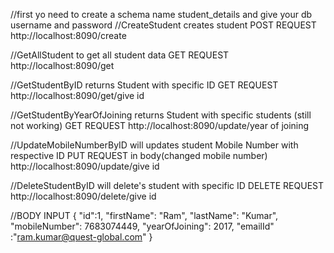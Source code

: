 //first yo need to create a schema name student_details and give your db username and password //CreateStudent creates student POST REQUEST
http://localhost:8090/create 

//GetAllStudent to get all student data GET REQUEST
http://localhost:8090/get 

//GetStudentByID returns Student with specific ID GET REQUEST
http://localhost:8090/get/give id 

//GetStudentByYearOfJoining returns Student with specific students (still not working) GET REQUEST
http://localhost:8090/update/year of joining

//UpdateMobileNumberByID will updates student Mobile Number with respective ID PUT REQUEST in body(changed mobile number) 
http://localhost:8090/update/give id

//DeleteStudentByID will delete's student with specific ID DELETE REQUEST
http://localhost:8090/delete/give id

//BODY INPUT
{
"id":1, "firstName": "Ram",
"lastName": "Kumar", 
"mobileNumber": 7683074449,
"yearOfJoining": 2017,
"emailId" :"ram.kumar@quest-global.com" 
}
